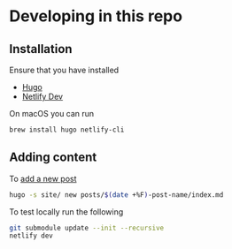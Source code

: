 # Developing in this repo
## Installation

Ensure that you have installed
- [Hugo](https://gohugo.io/getting-started/quick-start/#step-1-install-hugo)
- [Netlify Dev](https://www.netlify.com/products/dev/#how-it-works)

On macOS you can run

```sh
brew install hugo netlify-cli
```

## Adding content

To [add a new post](https://gohugo.io/getting-started/quick-start/#step-1-install-hugo)

```sh
hugo -s site/ new posts/$(date +%F)-post-name/index.md
```

To test locally run the following

```sh
git submodule update --init --recursive
netlify dev
```